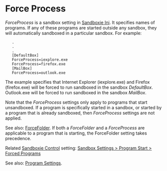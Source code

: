 # Force Process

_ForceProcess_ is a sandbox setting in [Sandboxie Ini](SandboxieIni.md). It specifies names of programs. If any of these programs are started outside any sandbox, they will automatically sandboxed in a particular sandbox. For example:

```
   .
   .
   .
   [DefaultBox]
   ForceProcess=iexplore.exe
   ForceProcess=firefox.exe
   [MailBox]
   ForceProcess=outlook.exe
```

The example specifies that Internet Explorer (iexplore.exe) and Firefox (firefox.exe) will be forced to run sandboxed in the sandbox _DefaultBox_. Outlook.exe will be forced to run sandboxed in the sandbox _MailBox_.

Note that the _ForceProcess_ settings only apply to programs that start unsandboxed. If a program is specifically started in a sandbox, or started by a program that is already sandboxed, then _ForceProcess_ settings are not applied.

See also: [ForceFolder](ForceFolder.md). If both a _ForceFolder_ and a _ForceProcess_ are applicable to a program that is starting, the ForceFolder setting takes precedence.

Related [Sandboxie Control](SandboxieControl.md) setting: [Sandbox Settings > Program Start > Forced Programs](ProgramStartSettings.md#forced-programs)

See also: [Program Settings](ProgramSettings.md#page-1).
